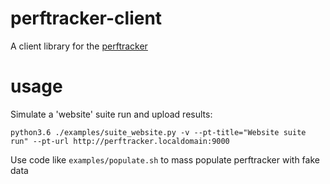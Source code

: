 # perftracker-client
A client library for the [perftracker](https://github.com/perfguru87/perftracker)

# usage

Simulate a 'website' suite run and upload results:
```
python3.6 ./examples/suite_website.py -v --pt-title="Website suite run" --pt-url http://perftracker.localdomain:9000
```

Use code like `examples/populate.sh` to mass populate perftracker with fake data
